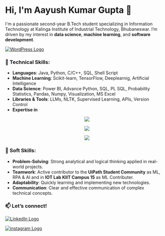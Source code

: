 # Hi, I'm Aayush Kumar Gupta 👋

I'm a passionate second-year B.Tech student specializing in Information Technology at Kalinga Institute of Industrial Technology, Bhubaneswar. I’m driven by my interest in **data science**, **machine learning**, and **software development**.
<p align="left">
    <a href="https://aayushguptaresume.my.canva.site/" target="_blank">
        <img src="https://skillicons.dev/icons?i=wordpress" alt="WordPress Logo" />
    </a>
</p>

### 🚀 Technical Skills:
- **Languages**: Java, Python, C/C++, SQL, Shell Script
- **Machine Learning**: Scikit-learn, TensorFlow, Deeplearnig, Artificial Intelligence
- **Data Science**: Power BI, Advance Python, SQL, PL SQL, Probability Statistics, Pandas, Numpy, Visualization, MS Excel
- **Libraries & Tools**: LLMs, NLTK, Supervised Learning, APIs, Version Control
- **Expertise in**
  <p align="center">
    <img src="https://skillicons.dev/icons?i=java,py,c,cpp,sklearn,html,css,discord,bots" /></p>
    <p align="center">
    <img src="https://skillicons.dev/icons?i=css,discord,bots,figma,github,js"/></p>
    <p align="center">
    <img src="https://skillicons.dev/icons?i=,linux,stackoverflow,visualstudio,vscode,wordpress,mysql" /></p>
  </a>
</p>

### 🌟 Soft Skills:
- **Problem-Solving**: Strong analytical and logical thinking applied in real-world projects.
- **Teamwork**: Active contributor to the **UiPath Student Community** as ML, RPA & AI and in **IOT Lab KIIT Campus 15** as ML Contributer.
- **Adaptability**: Quickly learning and implementing new technologies.
- **Communication**: Clear and effective communication of complex technical concepts.

### 📫 Let’s connect!
<p align="left">
    <a href="https://www.linkedin.com/in/aayush-kumar-gupta-2b7952219/?utm_source=share&utm_campaign=share_via&utm_content=profile&utm_medium=android_app" target="_blank"> 
        <img src="https://skillicons.dev/icons?i=linkedin" alt="LinkedIn Logo" />
    </a>
</p>

<p align="left">
    <a href="https://www.instagram.com/_aayush_gupta12/profilecard/?igsh=d2RucWM4Nnd1Z3h3" target="_blank"> 
        <img src="https://skillicons.dev/icons?i=instagram" alt="instagram Logo" />
    </a>
</p>
